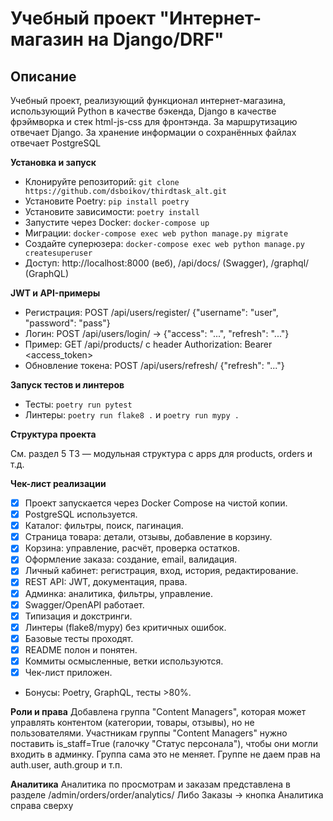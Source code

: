 # Учебный проект "Интернет-магазин на Django/DRF"

## Описание
Учебный проект, реализующий функционал интернет-магазина, использующий Python в качестве бэкенда, Django в качестве фрэймворка и стек html-js-css для фронтэнда.
За маршрутизацию отвечает Django.
За хранение информации о сохранённых файлах отвечает PostgreSQL

**Установка и запуск**

- Клонируйте репозиторий: `git clone https://github.com/dsboikov/thirdtask_alt.git`
- Установите Poetry: `pip install poetry`
- Установите зависимости: `poetry install`
- Запустите через Docker: `docker-compose up`
- Миграции: `docker-compose exec web python manage.py migrate`
- Создайте суперюзера: `docker-compose exec web python manage.py createsuperuser`
- Доступ: http://localhost:8000 (веб), /api/docs/ (Swagger), /graphql/ (GraphQL)

**JWT и API-примеры**

- Регистрация: POST /api/users/register/ {"username": "user", "password": "pass"}
- Логин: POST /api/users/login/ -> {"access": "...", "refresh": "..."}
- Пример: GET /api/products/ с header Authorization: Bearer <access_token>
- Обновление токена: POST /api/users/refresh/ {"refresh": "..."}

**Запуск тестов и линтеров**

- Тесты: `poetry run pytest`
- Линтеры: `poetry run flake8 .` и `poetry run mypy .`

**Структура проекта**

См. раздел 5 ТЗ — модульная структура с apps для products, orders и т.д.

**Чек-лист реализации**

- [x] Проект запускается через Docker Compose на чистой копии.
- [x] PostgreSQL используется.
- [x] Каталог: фильтры, поиск, пагинация.
- [x] Страница товара: детали, отзывы, добавление в корзину.
- [x] Корзина: управление, расчёт, проверка остатков.
- [x] Оформление заказа: создание, email, валидация.
- [x] Личный кабинет: регистрация, вход, история, редактирование.
- [x] REST API: JWT, документация, права.
- [x] Админка: аналитика, фильтры, управление.
- [x] Swagger/OpenAPI работает.
- [x] Типизация и докстринги.
- [x] Линтеры (flake8/mypy) без критичных ошибок.
- [x] Базовые тесты проходят.
- [x] README полон и понятен.
- [x] Коммиты осмысленные, ветки используются.
- [x] Чек-лист приложен.
- Бонусы: Poetry, GraphQL, тесты >80%.


**Роли и права**
Добавлена группа "Content Managers", которая может управлять контентом (категории, товары, отзывы), но не пользователями.
Участникам группы "Content Managers" нужно поставить is_staff=True (галочку "Статус персонала"), чтобы они могли входить в админку. Группа сама это не меняет.
Группе не даем прав на auth.user, auth.group и т.п.

**Аналитика**
Аналитика по просмотрам и заказам представлена в разделе /admin/orders/order/analytics/
Либо Заказы -> кнопка Аналитика справа сверху